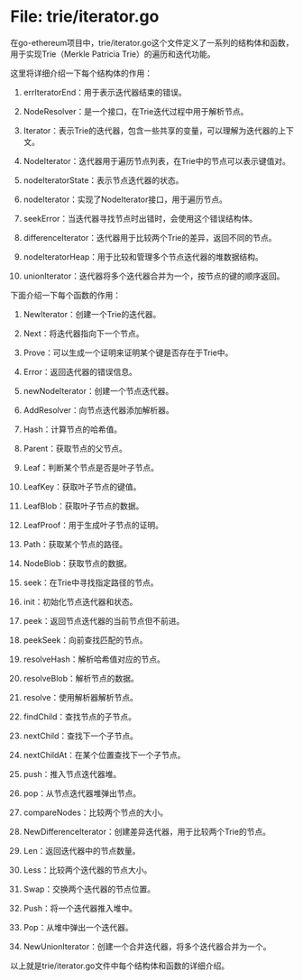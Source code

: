 # File: trie/iterator.go

在go-ethereum项目中，trie/iterator.go这个文件定义了一系列的结构体和函数，用于实现Trie（Merkle Patricia Trie）的遍历和迭代功能。

这里将详细介绍一下每个结构体的作用：

1. errIteratorEnd：用于表示迭代器结束的错误。

2. NodeResolver：是一个接口，在Trie迭代过程中用于解析节点。

3. Iterator：表示Trie的迭代器，包含一些共享的变量，可以理解为迭代器的上下文。

4. NodeIterator：迭代器用于遍历节点列表，在Trie中的节点可以表示键值对。

5. nodeIteratorState：表示节点迭代器的状态。

6. nodeIterator：实现了NodeIterator接口，用于遍历节点。

7. seekError：当迭代器寻找节点时出错时，会使用这个错误结构体。

8. differenceIterator：迭代器用于比较两个Trie的差异，返回不同的节点。

9. nodeIteratorHeap：用于比较和管理多个节点迭代器的堆数据结构。

10. unionIterator：迭代器将多个迭代器合并为一个，按节点的键的顺序返回。

下面介绍一下每个函数的作用：

1. NewIterator：创建一个Trie的迭代器。

2. Next：将迭代器指向下一个节点。

3. Prove：可以生成一个证明来证明某个键是否存在于Trie中。

4. Error：返回迭代器的错误信息。

5. newNodeIterator：创建一个节点迭代器。

6. AddResolver：向节点迭代器添加解析器。

7. Hash：计算节点的哈希值。

8. Parent：获取节点的父节点。

9. Leaf：判断某个节点是否是叶子节点。

10. LeafKey：获取叶子节点的键值。

11. LeafBlob：获取叶子节点的数据。

12. LeafProof：用于生成叶子节点的证明。

13. Path：获取某个节点的路径。

14. NodeBlob：获取节点的数据。

15. seek：在Trie中寻找指定路径的节点。

16. init：初始化节点迭代器和状态。

17. peek：返回节点迭代器的当前节点但不前进。

18. peekSeek：向前查找匹配的节点。

19. resolveHash：解析哈希值对应的节点。

20. resolveBlob：解析节点的数据。

21. resolve：使用解析器解析节点。

22. findChild：查找节点的子节点。

23. nextChild：查找下一个子节点。

24. nextChildAt：在某个位置查找下一个子节点。

25. push：推入节点迭代器堆。

26. pop：从节点迭代器堆弹出节点。

27. compareNodes：比较两个节点的大小。

28. NewDifferenceIterator：创建差异迭代器，用于比较两个Trie的节点。

29. Len：返回迭代器中的节点数量。

30. Less：比较两个迭代器的节点大小。

31. Swap：交换两个迭代器的节点位置。

32. Push：将一个迭代器推入堆中。

33. Pop：从堆中弹出一个迭代器。

34. NewUnionIterator：创建一个合并迭代器，将多个迭代器合并为一个。

以上就是trie/iterator.go文件中每个结构体和函数的详细介绍。

